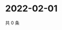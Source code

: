 # 2022-02-01

共 0 条

<!-- BEGIN WEIBO -->
<!-- 最后更新时间 Tue Feb 01 2022 00:01:21 GMT+0800 (China Standard Time) -->

<!-- END WEIBO -->
